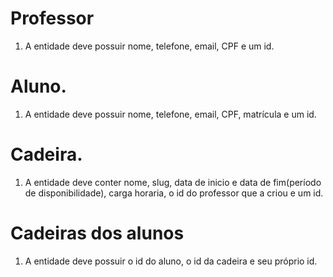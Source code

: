 # Professor
1. A entidade deve possuir nome, telefone, email, CPF e um id.

# Aluno.
1. A entidade deve possuir nome, telefone, email, CPF, matrícula e um id.

# Cadeira.
1. A entidade deve conter nome, slug, data de inicio e data de fim(período de disponibilidade), carga horaria, o id do professor que a criou e um id.

# Cadeiras dos alunos
1. A entidade deve possuir o id do aluno, o id da cadeira e seu próprio id.